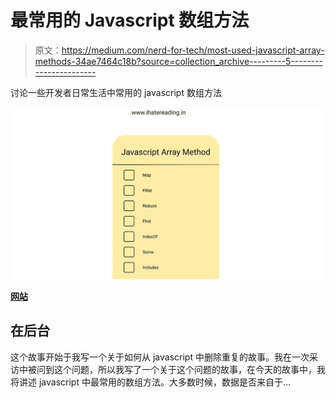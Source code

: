 # 最常用的 Javascript 数组方法

> 原文：<https://medium.com/nerd-for-tech/most-used-javascript-array-methods-34ae7464c18b?source=collection_archive---------5----------------------->

讨论一些开发者日常生活中常用的 javascript 数组方法

![](img/a66d8fda0cfd6ae437b633fcb1658ea7.png)

[**网站**](http://ihatereading.in)

## 在后台

这个故事开始于我写一个关于如何从 javascript 中删除重复的故事。我在一次采访中被问到这个问题，所以我写了一个关于这个问题的故事，在今天的故事中，我将讲述 javascript 中最常用的数组方法。大多数时候，数据是否来自于…